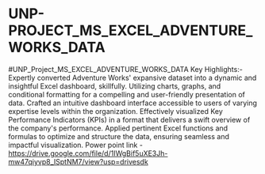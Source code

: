 



# UNP-PROJECT_MS_EXCEL_ADVENTURE_WORKS_DATA
#UNP_Project_MS_EXCEL_ADVENTURE_WORKS_DATA Key Highlights:- Expertly converted Adventure Works' expansive dataset into a dynamic and insightful Excel dashboard, skillfully. Utilizing charts, graphs, and conditional formatting for a compelling and user-friendly presentation of data. Crafted an intuitive dashboard interface accessible to users of varying expertise levels within the organization. Effectively visualized Key Performance Indicators (KPIs) in a format that delivers a swift overview of the company's performance. Applied pertinent Excel functions and formulas to optimize and structure the data, ensuring seamless and impactful visualization. Power point link -https://drive.google.com/file/d/1IWgBif5uXE3Jh-mw47qiyvp8_ISptNM7/view?usp=drivesdk
